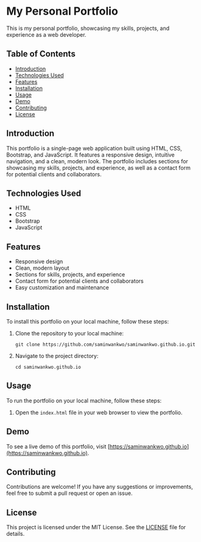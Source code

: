 # My Personal Portfolio

This is my personal portfolio, showcasing my skills, projects, and experience as a web developer.

## Table of Contents

- [Introduction](#introduction)
- [Technologies Used](#technologies-used)
- [Features](#features)
- [Installation](#installation)
- [Usage](#usage)
- [Demo](#demo)
- [Contributing](#contributing)
- [License](#license)

## Introduction

This portfolio is a single-page web application built using HTML, CSS, Bootstrap, and JavaScript. It features a responsive design, intuitive navigation, and a clean, modern look. The portfolio includes sections for showcasing my skills, projects, and experience, as well as a contact form for potential clients and collaborators.

## Technologies Used

- HTML
- CSS
- Bootstrap
- JavaScript

## Features

- Responsive design
- Clean, modern layout
- Sections for skills, projects, and experience
- Contact form for potential clients and collaborators
- Easy customization and maintenance

## Installation

To install this portfolio on your local machine, follow these steps:

1. Clone the repository to your local machine:

   ```
   git clone https://github.com/saminwankwo/saminwankwo.github.io.git
   ```

2. Navigate to the project directory:

   ```
   cd saminwankwo.github.io
   ```

## Usage

To run the portfolio on your local machine, follow these steps:

1. Open the `index.html` file in your web browser to view the portfolio.

## Demo

To see a live demo of this portfolio, visit [https://saminwankwo.github.io](https://saminwankwo.github.io).

## Contributing

Contributions are welcome! If you have any suggestions or improvements, feel free to submit a pull request or open an issue.

## License

This project is licensed under the MIT License. See the [LICENSE](LICENSE) file for details.
